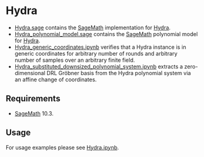 # Hydra

- [Hydra.sage](./Hydra.sage) contains the [SageMath](https://www.sagemath.org/) implementation for [Hydra](https://doi.org/10.1007/978-3-031-30634-1_9).
- [Hydra_polynomial_model.sage](./Hydra_polynomial_model.sage) contains the [SageMath](https://www.sagemath.org/) polynomial model for [Hydra](https://doi.org/10.1007/978-3-031-30634-1_9).
- [Hydra_generic_coordinates.ipynb](./Hydra_generic_coordinates.ipynb) verifies that a Hydra instance is in generic coordinates for arbitrary number of rounds and arbitrary number of samples over an arbitrary finite field.
- [Hydra_substituted_downsized_polynomial_system.ipynb](./Hydra_substituted_downsized_polynomial_system.ipynb) extracts a zero-dimensional DRL Gröbner basis from the Hydra polynomial system via an affine change of coordinates.

## Requirements
- [SageMath](https://www.sagemath.org/) 10.3.

## Usage
For usage examples please see [Hydra.ipynb](./Hydra.ipynb).
